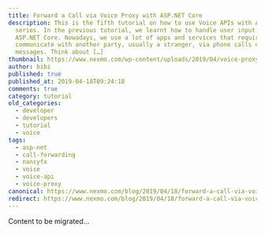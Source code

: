 ```yaml
---
title: Forward a Call via Voice Proxy with ASP.NET Core
description: This is the fifth tutorial on how to use Voice APIs with ASP.NET
  series. In the previous tutorial, we learnt how to handle user input with
  ASP.NET Core. Nowadays, we use a lot of apps and services that require us to
  communicate with another party, usually a stranger, via phone calls or
  messages. Think about […]
thumbnail: https://www.nexmo.com/wp-content/uploads/2019/04/voice-proxy-asp-net.png
author: bibi
published: true
published_at: 2019-04-18T09:24:18
comments: true
category: tutorial
old_categories:
  - developer
  - developers
  - tutorial
  - voice
tags:
  - asp-net
  - call-forwarding
  - nancyfx
  - voice
  - voice-api
  - voice-proxy
canonical: https://www.nexmo.com/blog/2019/04/18/forward-a-call-via-voice-proxy-with-asp-net-core-dr
redirect: https://www.nexmo.com/blog/2019/04/18/forward-a-call-via-voice-proxy-with-asp-net-core-dr
---
```

Content to be migrated...